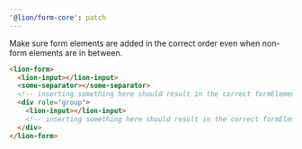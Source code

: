 ```yaml
---
'@lion/form-core': patch
---
```


Make sure form elements are added in the correct order even when non-form elements are in between.

```html
<lion-form>
  <lion-input></lion-input>
  <some-separator></some-separator>
  <!-- inserting something here should result in the correct formElements order -->
  <div role="group">
    <lion-input></lion-input>
    <!-- inserting something here should result in the correct formElements order -->
  </div>
</lion-form>
```

